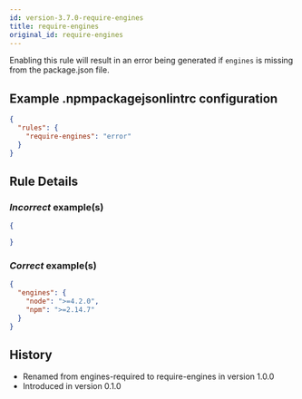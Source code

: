 ```yaml
---
id: version-3.7.0-require-engines
title: require-engines
original_id: require-engines
---
```


Enabling this rule will result in an error being generated if `engines` is missing from the package.json file.

## Example .npmpackagejsonlintrc configuration

```json
{
  "rules": {
    "require-engines": "error"
  }
}
```

## Rule Details

### *Incorrect* example(s)

```json
{

}
```

### *Correct* example(s)

```json
{
  "engines": {
    "node": ">=4.2.0",
    "npm": ">=2.14.7"
  }
}
```

## History

* Renamed from engines-required to require-engines in version 1.0.0
* Introduced in version 0.1.0
